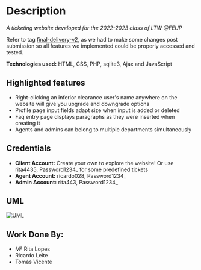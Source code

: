 # Description
*A ticketing website developed for the 2022-2023 class of LTW @FEUP*

Refer to tag [final-delivery-v2](https://github.com/FEUP-LTW-2023/project-ltw13g02/releases/tag/final-delivery-v2), as we had to make some changes post submission so all features we implemented could be properly accessed and tested.

**Technologies used:** HTML, CSS, PHP, sqlite3, Ajax and JavaScript

## Highlighted features
- Right-clicking an inferior clearance user's name anywhere on the website will give you upgrade and downgrade options
- Profile page input fields adapt size when input is added or deleted
- Faq entry page displays paragraphs as they were inserted when creating it
- Agents and admins can belong to multiple departments simultaneously 

## Credentials
- **Client Account:** Create your own to explore the website! Or use rita4435, Password1234_ for some predefined tickets
- **Agent Account:** ricardo028, Password1234_
- **Admin Account:** rita443, Password1234_

## UML

![UML](https://github.com/FEUP-LTW-2023/project-ltw13g02/assets/114681434/0009bfea-3430-4976-89ae-7a28bb21afa5)

## Work Done By:
- Mª Rita Lopes
- Ricardo Leite
- Tomás Vicente
